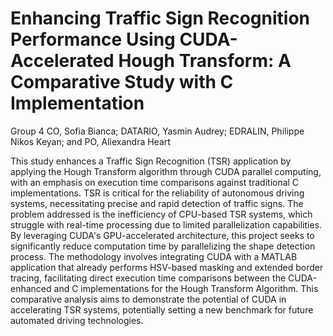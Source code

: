 # Enhancing Traffic Sign Recognition Performance Using CUDA-Accelerated Hough Transform: A Comparative Study with C Implementation
Group 4 
CO, Sofia Bianca; DATARIO, Yasmin Audrey; EDRALIN, Philippe Nikos Keyan; and PO, Aliexandra Heart 



This study enhances a Traffic Sign Recognition (TSR) application by applying the Hough Transform algorithm through CUDA parallel computing, with an emphasis on execution time comparisons against traditional C implementations. TSR is critical for the reliability of autonomous driving systems, necessitating precise and rapid detection of traffic signs. The problem addressed is the inefficiency of CPU-based TSR systems, which struggle with real-time processing due to limited parallelization capabilities. By leveraging CUDA's GPU-accelerated architecture, this project seeks to significantly reduce computation time by parallelizing the shape detection process. The methodology involves integrating CUDA with a MATLAB application that already performs HSV-based masking and extended border tracing, facilitating direct execution time comparisons between the CUDA-enhanced and C implementations for the Hough Transform Algorithm. This comparative analysis aims to demonstrate the potential of CUDA in accelerating TSR systems, potentially setting a new benchmark for future automated driving technologies.
